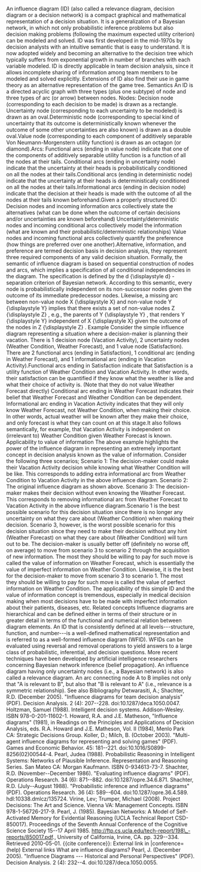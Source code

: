 An influence diagram (ID) (also called a relevance diagram, decision
diagram or a decision network) is a compact graphical and mathematical
representation of a decision situation. It is a generalization of a
Bayesian network, in which not only probabilistic inference problems but
also decision making problems (following the maximum expected utility
criterion) can be modeled and solved. ID was first developed in the
mid-1970s by decision analysts with an intuitive semantic that is easy
to understand. It is now adopted widely and becoming an alternative to
the decision tree which typically suffers from exponential growth in
number of branches with each variable modeled. ID is directly applicable
in team decision analysis, since it allows incomplete sharing of
information among team members to be modeled and solved explicitly.
Extensions of ID also find their use in game theory as an alternative
representation of the game tree. Semantics An ID is a directed acyclic
graph with three types (plus one subtype) of node and three types of arc
(or arrow) between nodes. Nodes: Decision node (corresponding to each
decision to be made) is drawn as a rectangle. Uncertainty node
(corresponding to each uncertainty to be modeled) is drawn as an
oval.Deterministic node (corresponding to special kind of uncertainty
that its outcome is deterministically known whenever the outcome of some
other uncertainties are also known) is drawn as a double oval.Value node
(corresponding to each component of additively separable Von
Neumann-Morgenstern utility function) is drawn as an octagon (or
diamond).Arcs: Functional arcs (ending in value node) indicate that one
of the components of additively separable utility function is a function
of all the nodes at their tails. Conditional arcs (ending in uncertainty
node) indicate that the uncertainty at their heads is probabilistically
conditioned on all the nodes at their tails.Conditional arcs (ending in
deterministic node) indicate that the uncertainty at their heads is
deterministically conditioned on all the nodes at their
tails.Informational arcs (ending in decision node) indicate that the
decision at their heads is made with the outcome of all the nodes at
their tails known beforehand.Given a properly structured ID: Decision
nodes and incoming information arcs collectively state the alternatives
(what can be done when the outcome of certain decisions and/or
uncertainties are known beforehand) Uncertainty/deterministic nodes and
incoming conditional arcs collectively model the information (what are
known and their probabilistic/deterministic relationships) Value nodes
and incoming functional arcs collectively quantify the preference (how
things are preferred over one another).Alternative, information, and
preference are termed decision basis in decision analysis, they
represent three required components of any valid decision situation.
Formally, the semantic of influence diagram is based on sequential
construction of nodes and arcs, which implies a specification of all
conditional independencies in the diagram. The specification is defined
by the d {\\displaystyle d} -separation criterion of Bayesian network.
According to this semantic, every node is probabilistically independent
on its non-successor nodes given the outcome of its immediate
predecessor nodes. Likewise, a missing arc between non-value node X
{\\displaystyle X} and non-value node Y {\\displaystyle Y} implies that
there exists a set of non-value nodes Z {\\displaystyle Z} , e.g., the
parents of Y {\\displaystyle Y} , that renders Y {\\displaystyle Y}
independent of X {\\displaystyle X} given the outcome of the nodes in Z
{\\displaystyle Z} . Example Consider the simple influence diagram
representing a situation where a decision-maker is planning their
vacation. There is 1 decision node (Vacation Activity), 2 uncertainty
nodes (Weather Condition, Weather Forecast), and 1 value node
(Satisfaction). There are 2 functional arcs (ending in Satisfaction), 1
conditional arc (ending in Weather Forecast), and 1 informational arc
(ending in Vacation Activity).Functional arcs ending in Satisfaction
indicate that Satisfaction is a utility function of Weather Condition
and Vacation Activity. In other words, their satisfaction can be
quantified if they know what the weather is like and what their choice
of activity is. (Note that they do not value Weather Forecast directly)
Conditional arc ending in Weather Forecast indicates their belief that
Weather Forecast and Weather Condition can be dependent. Informational
arc ending in Vacation Activity indicates that they will only know
Weather Forecast, not Weather Condition, when making their choice. In
other words, actual weather will be known after they make their choice,
and only forecast is what they can count on at this stage.It also
follows semantically, for example, that Vacation Activity is independent
on (irrelevant to) Weather Condition given Weather Forecast is known.
Applicability to value of information The above example highlights the
power of the influence diagram in representing an extremely important
concept in decision analysis known as the value of information. Consider
the following three scenarios; Scenario 1: The decision-maker could make
their Vacation Activity decision while knowing what Weather Condition
will be like. This corresponds to adding extra informational arc from
Weather Condition to Vacation Activity in the above influence diagram.
Scenario 2: The original influence diagram as shown above. Scenario 3:
The decision-maker makes their decision without even knowing the Weather
Forecast. This corresponds to removing informational arc from Weather
Forecast to Vacation Activity in the above influence diagram.Scenario 1
is the best possible scenario for this decision situation since there is
no longer any uncertainty on what they care about (Weather Condition)
when making their decision. Scenario 3, however, is the worst possible
scenario for this decision situation since they need to make their
decision without any hint (Weather Forecast) on what they care about
(Weather Condition) will turn out to be. The decision-maker is usually
better off (definitely no worse off, on average) to move from scenario 3
to scenario 2 through the acquisition of new information. The most they
should be willing to pay for such move is called the value of
information on Weather Forecast, which is essentially the value of
imperfect information on Weather Condition. Likewise, it is the best for
the decision-maker to move from scenario 3 to scenario 1. The most they
should be willing to pay for such move is called the value of perfect
information on Weather Condition. The applicability of this simple ID
and the value of information concept is tremendous, especially in
medical decision making when most decisions have to be made with
imperfect information about their patients, diseases, etc. Related
concepts Influence diagrams are hierarchical and can be defined either
in terms of their structure or in greater detail in terms of the
functional and numerical relation between diagram elements. An ID that
is consistently defined at all levels---structure, function, and
number---is a well-defined mathematical representation and is referred
to as a well-formed influence diagram (WFID). WFIDs can be evaluated
using reversal and removal operations to yield answers to a large class
of probabilistic, inferential, and decision questions. More recent
techniques have been developed by artificial intelligence researchers
concerning Bayesian network inference (belief propagation). An influence
diagram having only uncertainty nodes (i.e., a Bayesian network) is also
called a relevance diagram. An arc connecting node A to B implies not
only that \"A is relevant to B\", but also that \"B is relevant to A\"
(i.e., relevance is a symmetric relationship). See also Bibliography
Detwarasiti, A.; Shachter, R.D. (December 2005). \"Influence diagrams
for team decision analysis\" (PDF). Decision Analysis. 2 (4): 207--228.
doi:10.1287/deca.1050.0047. Holtzman, Samuel (1988). Intelligent
decision systems. Addison-Wesley. ISBN 978-0-201-11602-1. Howard, R.A.
and J.E. Matheson, \"Influence diagrams\" (1981), in Readings on the
Principles and Applications of Decision Analysis, eds. R.A. Howard and
J.E. Matheson, Vol. II (1984), Menlo Park CA: Strategic Decisions Group.
Koller, D.; Milch, B. (October 2003). \"Multi-agent influence diagrams
for representing and solving games\" (PDF). Games and Economic Behavior.
45: 181--221. doi:10.1016/S0899-8256(02)00544-4. Pearl, Judea (1988).
Probabilistic Reasoning in Intelligent Systems: Networks of Plausible
Inference. Representation and Reasoning Series. San Mateo CA: Morgan
Kaufmann. ISBN 0-934613-73-7. Shachter, R.D. (November--December 1986).
\"Evaluating influence diagrams\" (PDF). Operations Research. 34 (6):
871--882. doi:10.1287/opre.34.6.871. Shachter, R.D. (July--August 1988).
\"Probabilistic inference and influence diagrams\" (PDF). Operations
Research. 36 (4): 589--604. doi:10.1287/opre.36.4.589.
hdl:10338.dmlcz/135724. Virine, Lev; Trumper, Michael (2008). Project
Decisions: The Art and Science. Vienna VA: Management Concepts. ISBN
978-1-56726-217-9. Pearl, J. (1985). Bayesian Networks: A Model of
Self-Activated Memory for Evidential Reasoning (UCLA Technical Report
CSD-850017). Proceedings of the Seventh Annual Conference of the
Cognitive Science Society 15--17 April 1985.
http://ftp.cs.ucla.edu/tech-report/198\_-reports/850017.pdf., University
of California, Irvine, CA. pp. 329--334. Retrieved 2010-05-01. {{cite
conference}}: External link in \|conference= (help) External links What
are influence diagrams? Pearl, J. (December 2005). \"Influence Diagrams
--- Historical and Personal Perspectives\" (PDF). Decision Analysis. 2
(4): 232--4. doi:10.1287/deca.1050.0055.

